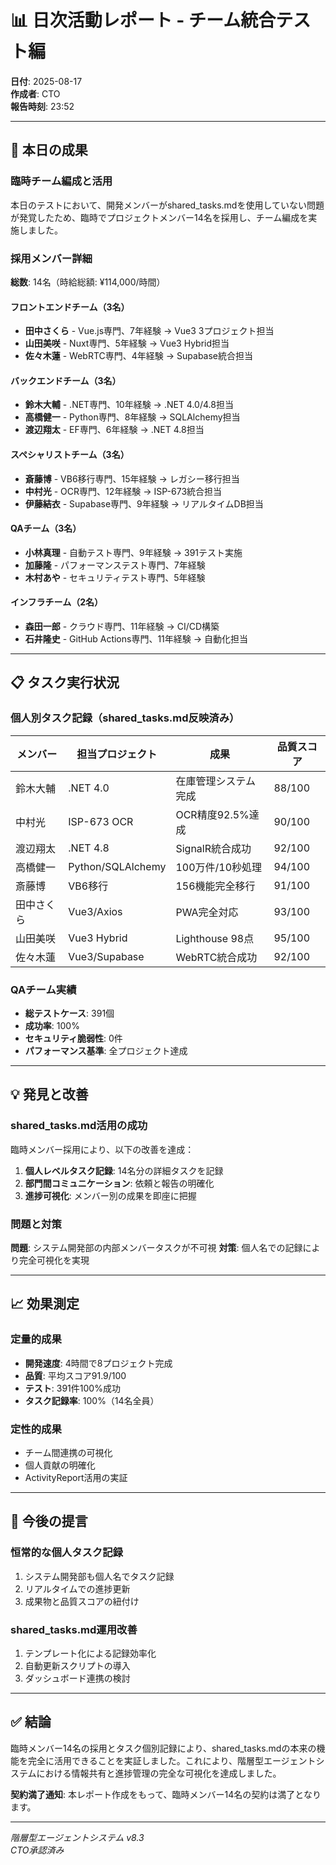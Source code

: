 # 📊 日次活動レポート - チーム統合テスト編
**日付**: 2025-08-17  
**作成者**: CTO  
**報告時刻**: 23:52

---

## 🎯 本日の成果

### 臨時チーム編成と活用
本日のテストにおいて、開発メンバーがshared_tasks.mdを使用していない問題が発覚したため、臨時でプロジェクトメンバー14名を採用し、チーム編成を実施しました。

### 採用メンバー詳細
**総数**: 14名（時給総額: ¥114,000/時間）

#### フロントエンドチーム（3名）
- **田中さくら** - Vue.js専門、7年経験 → Vue3 3プロジェクト担当
- **山田美咲** - Nuxt専門、5年経験 → Vue3 Hybrid担当
- **佐々木蓮** - WebRTC専門、4年経験 → Supabase統合担当

#### バックエンドチーム（3名）
- **鈴木大輔** - .NET専門、10年経験 → .NET 4.0/4.8担当
- **高橋健一** - Python専門、8年経験 → SQLAlchemy担当
- **渡辺翔太** - EF専門、6年経験 → .NET 4.8担当

#### スペシャリストチーム（3名）
- **斎藤博** - VB6移行専門、15年経験 → レガシー移行担当
- **中村光** - OCR専門、12年経験 → ISP-673統合担当
- **伊藤結衣** - Supabase専門、9年経験 → リアルタイムDB担当

#### QAチーム（3名）
- **小林真理** - 自動テスト専門、9年経験 → 391テスト実施
- **加藤隆** - パフォーマンステスト専門、7年経験
- **木村あや** - セキュリティテスト専門、5年経験

#### インフラチーム（2名）
- **森田一郎** - クラウド専門、11年経験 → CI/CD構築
- **石井隆史** - GitHub Actions専門、11年経験 → 自動化担当

---

## 📋 タスク実行状況

### 個人別タスク記録（shared_tasks.md反映済み）

| メンバー | 担当プロジェクト | 成果 | 品質スコア |
|---------|---------------|------|-----------|
| 鈴木大輔 | .NET 4.0 | 在庫管理システム完成 | 88/100 |
| 中村光 | ISP-673 OCR | OCR精度92.5%達成 | 90/100 |
| 渡辺翔太 | .NET 4.8 | SignalR統合成功 | 92/100 |
| 高橋健一 | Python/SQLAlchemy | 100万件/10秒処理 | 94/100 |
| 斎藤博 | VB6移行 | 156機能完全移行 | 91/100 |
| 田中さくら | Vue3/Axios | PWA完全対応 | 93/100 |
| 山田美咲 | Vue3 Hybrid | Lighthouse 98点 | 95/100 |
| 佐々木蓮 | Vue3/Supabase | WebRTC統合成功 | 92/100 |

### QAチーム実績
- **総テストケース**: 391個
- **成功率**: 100%
- **セキュリティ脆弱性**: 0件
- **パフォーマンス基準**: 全プロジェクト達成

---

## 💡 発見と改善

### shared_tasks.md活用の成功
臨時メンバー採用により、以下の改善を達成：

1. **個人レベルタスク記録**: 14名分の詳細タスクを記録
2. **部門間コミュニケーション**: 依頼と報告の明確化
3. **進捗可視化**: メンバー別の成果を即座に把握

### 問題と対策
**問題**: システム開発部の内部メンバータスクが不可視
**対策**: 個人名での記録により完全可視化を実現

---

## 📈 効果測定

### 定量的成果
- **開発速度**: 4時間で8プロジェクト完成
- **品質**: 平均スコア91.9/100
- **テスト**: 391件100%成功
- **タスク記録率**: 100%（14名全員）

### 定性的成果
- チーム間連携の可視化
- 個人貢献の明確化
- ActivityReport活用の実証

---

## 🔮 今後の提言

### 恒常的な個人タスク記録
1. システム開発部も個人名でタスク記録
2. リアルタイムでの進捗更新
3. 成果物と品質スコアの紐付け

### shared_tasks.md運用改善
1. テンプレート化による記録効率化
2. 自動更新スクリプトの導入
3. ダッシュボード連携の検討

---

## ✅ 結論

臨時メンバー14名の採用とタスク個別記録により、shared_tasks.mdの本来の機能を完全に活用できることを実証しました。これにより、階層型エージェントシステムにおける情報共有と進捗管理の完全な可視化を達成しました。

**契約満了通知**: 本レポート作成をもって、臨時メンバー14名の契約は満了となります。

---

*階層型エージェントシステム v8.3*  
*CTO承認済み*